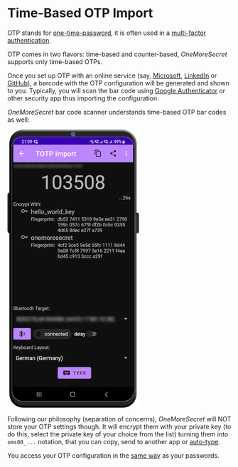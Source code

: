 # Time-Based OTP Import
OTP stands for [one-time-password](https://en.wikipedia.org/wiki/Time-based_one-time_password), it is often used in a [multi-factor authentication](https://en.wikipedia.org/wiki/Multi-factor_authentication). 

OTP comes in two flavors: time-based and counter-based, *OneMoreSecret* supports only time-based OTPs.

Once you set up OTP with an online service (say, [Microsoft](https://support.microsoft.com/en-us/office/set-up-your-microsoft-365-sign-in-for-multi-factor-authentication-ace1d096-61e5-449b-a875-58eb3d74de14), [LinkedIn](https://www.linkedin.com/help/linkedin/answer/a1381088/turn-two-step-verification-on-and-off?lang=en) or [GitHub](https://docs.github.com/en/authentication/securing-your-account-with-two-factor-authentication-2fa/configuring-two-factor-authentication)), a barcode with the OTP configuration will be generated and shown to you. Typically, you will scan the bar code using [Google Authenticator](https://play.google.com/store/apps/details?id=com.google.android.apps.authenticator2&hl=de&gl=US) or other security app thus importing the configuration. 

*OneMoreSecret* bar code scanner understands time-based OTP bar codes as well:

![totp_import](./readme_images/totp_import.png)

Following our philosophy (separation of concerns), *OneMoreSecret* will NOT store your OTP settings though. It will encrypt them with your private key (to do this, select the private key of your choice from the list) turning them into `oms00_...` notation, that you can copy, send to another app or [auto-type](autotype.md). 

You access your OTP configuration in the [same way](./README.md#how-it-works) as your passwords.

